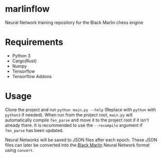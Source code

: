 # marlinflow
Neural Network training repository for the Black Marlin chess engine

# Requirements
- Python 3
- Cargo(Rust)
- Numpy
- Tensorflow
- Tensorflow Addons

# Usage
Clone the project and run `python main.py --help` (Replace with `python` with `python3` if needed).
When run from the project root, `main.py` will automatically compile `fen_parse` and move it to the project root if it isn't already there.
It is recommended to use the `--recompile` argument if `fen_parse` has been updated.

Neural Networks will be saved to JSON files after each epoch.
These JSON files can later be converted into the [Black Marlin](https://github.com/dsekercioglu/blackmarlin) Neural Network format using `convert`.
